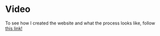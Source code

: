 # Video

To see how I created the website and what the process looks like, follow [this link!](https://youtu.be/wj4ygHM-9oQ)
